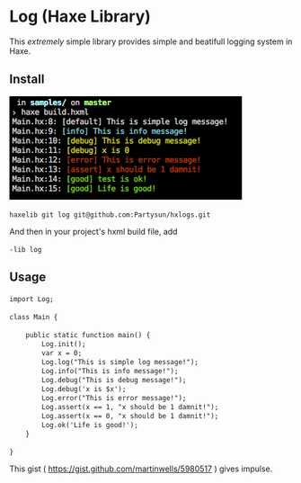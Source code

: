 Log (Haxe Library)
=====================

This *extremely* simple library provides simple and beatifull logging system in Haxe.

Install
-------

![screenshot](screenshot.png)

`haxelib git log git@github.com:Partysun/hxlogs.git`

And then in your project's hxml build file, add

`-lib log`

Usage
-----

```
import Log;

class Main {

    public static function main() {
        Log.init();
        var x = 0;
        Log.log("This is simple log message!");
        Log.info("This is info message!");
        Log.debug("This is debug message!");
        Log.debug('x is $x');
        Log.error("This is error message!");
        Log.assert(x == 1, "x should be 1 damnit!");
        Log.assert(x == 0, "x should be 1 damnit!");
        Log.ok('Life is good!');
    }

}
```

This gist ( https://gist.github.com/martinwells/5980517 ) gives impulse.
